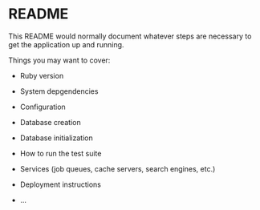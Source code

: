 # README

This README would normally document whatever steps are necessary to get the
application up and running.

Things you may want to cover:

* Ruby version

* System depgendencies

* Configuration

* Database creation

* Database initialization

* How to run the test suite

* Services (job queues, cache servers, search engines, etc.)

* Deployment instructions

* ...
